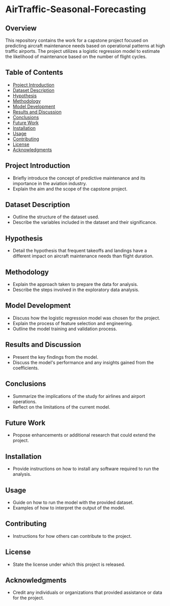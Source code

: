 # AirTraffic-Seasonal-Forecasting
## Overview
This repository contains the work for a capstone project focused on predicting aircraft maintenance needs based on operational patterns at high traffic airports. The project utilizes a logistic regression model to estimate the likelihood of maintenance based on the number of flight cycles.

## Table of Contents
- [Project Introduction](#project-introduction)
- [Dataset Description](#dataset-description)
- [Hypothesis](#hypothesis)
- [Methodology](#methodology)
- [Model Development](#model-development)
- [Results and Discussion](#results-and-discussion)
- [Conclusions](#conclusions)
- [Future Work](#future-work)
- [Installation](#installation)
- [Usage](#usage)
- [Contributing](#contributing)
- [License](#license)
- [Acknowledgments](#acknowledgments)

## Project Introduction
- Briefly introduce the concept of predictive maintenance and its importance in the aviation industry.
- Explain the aim and the scope of the capstone project.

## Dataset Description
- Outline the structure of the dataset used.
- Describe the variables included in the dataset and their significance.

## Hypothesis
- Detail the hypothesis that frequent takeoffs and landings have a different impact on aircraft maintenance needs than flight duration.

## Methodology
- Explain the approach taken to prepare the data for analysis.
- Describe the steps involved in the exploratory data analysis.

## Model Development
- Discuss how the logistic regression model was chosen for the project.
- Explain the process of feature selection and engineering.
- Outline the model training and validation process.

## Results and Discussion
- Present the key findings from the model.
- Discuss the model's performance and any insights gained from the coefficients.

## Conclusions
- Summarize the implications of the study for airlines and airport operations.
- Reflect on the limitations of the current model.

## Future Work
- Propose enhancements or additional research that could extend the project.

## Installation
- Provide instructions on how to install any software required to run the analysis.

## Usage
- Guide on how to run the model with the provided dataset.
- Examples of how to interpret the output of the model.

## Contributing
- Instructions for how others can contribute to the project.

## License
- State the license under which this project is released.

## Acknowledgments
- Credit any individuals or organizations that provided assistance or data for the project.

